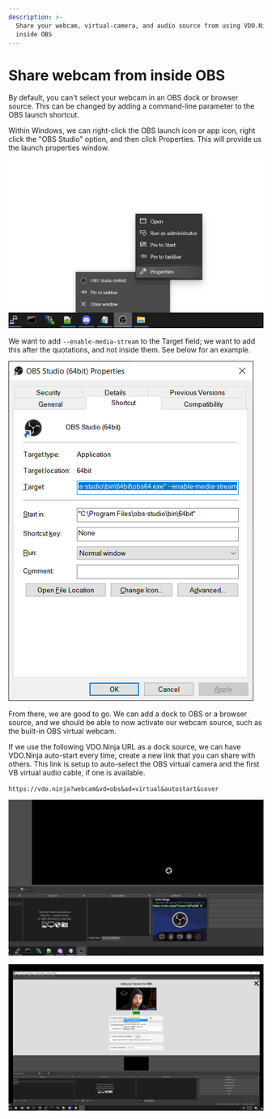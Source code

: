 ```yaml
---
description: >-
  Share your webcam, virtual-camera, and audio source from using VDO.Ninja
  inside OBS
---
```


# Share webcam from inside OBS

By default, you can't select your webcam in an OBS dock or browser source. This can be changed by adding a command-line parameter to the OBS launch shortcut.

Within Windows, we can right-click the OBS launch icon or app icon, right click the "OBS Studio" option, and then click Properties. This will provide us the launch properties window.

![](<../.gitbook/assets/image (101) (1) (1).png>)

We want to add `--enable-media-stream` to the Target field; we want to add this after the quotations, and not inside them. See below for an example.

![](<../.gitbook/assets/image (111) (1).png>)

From there, we are good to go. We can add a dock to OBS or a browser source, and we should be able to now activate our webcam source, such as the built-in OBS virtual webcam.

If we use the following VDO.Ninja URL as a dock source, we can have VDO.Ninja auto-start every time, create a new link that you can share with others. This link is setup to auto-select the OBS virtual camera and the first VB virtual audio cable, if one is available.&#x20;

`https://vdo.ninja?webcam&vd=obs&ad=virtual&autostart&cover`

![Dockable VDO.NInja, with automatic virtual webcam sharing as an option.](<../.gitbook/assets/image (94).png>)

![](<../.gitbook/assets/image (87) (1).png>)
